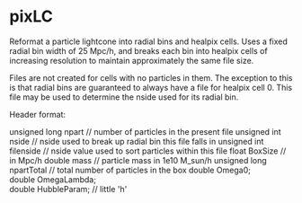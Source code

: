 # pixLC
Reformat a particle lightcone into radial bins and healpix cells. 
Uses a fixed radial bin width of 25 Mpc/h, and breaks each bin
into healpix cells of increasing resolution to maintain approximately
the same file size.

Files are not created for cells with no particles in them. The exception
to this is that radial bins are guaranteed to always have a file for 
healpix cell 0. This file may be used to determine the nside used for 
its radial bin.

Header format:

  unsigned long npart      // number of particles in the present file
  unsigned int nside       // nside used to break up radial bin this file falls in
  unsigned int filenside   // nside value used to sort particles within this file
  float BoxSize		   // in Mpc/h
  double mass          	   // particle mass in 1e10 M_sun/h
  unsigned long npartTotal // total number of particles in the box
  double Omega0;           
  double OmegaLambda;      
  double HubbleParam;      // little 'h'
